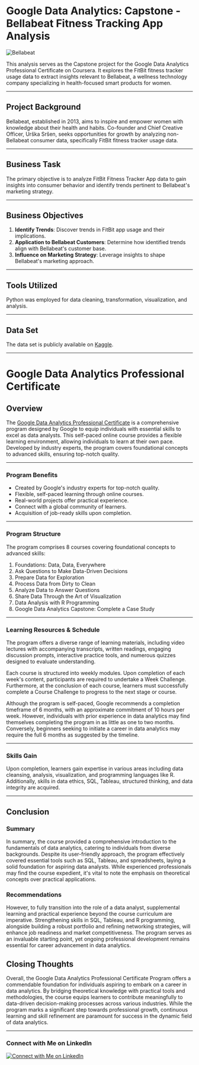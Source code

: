 # Google Data Analytics: Capstone - Bellabeat Fitness Tracking App Analysis

![Bellabeat](https://user-images.githubusercontent.com/81607668/127726632-fe6da755-6267-4227-8740-77d3275f446e.png)

This analysis serves as the Capstone project for the Google Data Analytics Professional Certificate on Coursera. It explores the FitBit fitness tracker usage data to extract insights relevant to Bellabeat, a wellness technology company specializing in health-focused smart products for women.

---

## Project Background

Bellabeat, established in 2013, aims to inspire and empower women with knowledge about their health and habits. Co-founder and Chief Creative Officer, Urška Sršen, seeks opportunities for growth by analyzing non-Bellabeat consumer data, specifically FitBit fitness tracker usage data.

---

## Business Task

The primary objective is to analyze FitBit Fitness Tracker App data to gain insights into consumer behavior and identify trends pertinent to Bellabeat's marketing strategy.

---

## Business Objectives

1. **Identify Trends**: Discover trends in FitBit app usage and their implications.
2. **Application to Bellabeat Customers**: Determine how identified trends align with Bellabeat's customer base.
3. **Influence on Marketing Strategy**: Leverage insights to shape Bellabeat's marketing approach.

---

## Tools Utilized

Python was employed for data cleaning, transformation, visualization, and analysis.

---

## Data Set

The data set is publicly available on [Kaggle](https://www.kaggle.com/arashnic/fitbit).

---

# Google Data Analytics Professional Certificate 

## Overview

The [Google Data Analytics Professional Certificate](https://www.coursera.org/professional-certificates/google-data-analytics)  is a comprehensive program designed by Google to equip individuals with essential skills to excel as data analysts. This self-paced online course provides a flexible learning environment, allowing individuals to learn at their own pace. Developed by industry experts, the program covers foundational concepts to advanced skills, ensuring top-notch quality.

---

### Program Benefits

- Created by Google's industry experts for top-notch quality.
- Flexible, self-paced learning through online courses.
- Real-world projects offer practical experience.
- Connect with a global community of learners.
- Acquisition of job-ready skills upon completion.

---


### Program Structure

The program comprises 8 courses covering foundational concepts to advanced skills:

1. Foundations: Data, Data, Everywhere
2. Ask Questions to Make Data-Driven Decisions
3. Prepare Data for Exploration
4. Process Data from Dirty to Clean
5. Analyze Data to Answer Questions
6. Share Data Through the Art of Visualization
7. Data Analysis with R Programming
8. Google Data Analytics Capstone: Complete a Case Study

---

### Learning Resources & Schedule

The program offers a diverse range of learning materials, including video lectures with accompanying transcripts, written readings, engaging discussion prompts, interactive practice tools, and numerous quizzes designed to evaluate understanding.

Each course is structured into weekly modules. Upon completion of each week's content, participants are required to undertake a Week Challenge. Furthermore, at the conclusion of each course, learners must successfully complete a Course Challenge to progress to the next stage or course.

Although the program is self-paced, Google recommends a completion timeframe of 6 months, with an approximate commitment of 10 hours per week. However, individuals with prior experience in data analytics may find themselves completing the program in as little as one to two months. Conversely, beginners seeking to initiate a career in data analytics may require the full 6 months as suggested by the timeline.

---

### Skills Gain

Upon completion, learners gain expertise in various areas including data cleansing, analysis, visualization, and programming languages like R. Additionally, skills in data ethics, SQL, Tableau, structured thinking, and data integrity are acquired.

---

## Conclusion

### Summary

In summary, the course provided a comprehensive introduction to the fundamentals of data analytics, catering to individuals from diverse backgrounds. Despite its user-friendly approach, the program effectively covered essential tools such as SQL, Tableau, and spreadsheets, laying a solid foundation for aspiring data analysts. While experienced professionals may find the course expedient, it's vital to note the emphasis on theoretical concepts over practical applications.

### Recommendations

However, to fully transition into the role of a data analyst, supplemental learning and practical experience beyond the course curriculum are imperative. Strengthening skills in SQL, Tableau, and R programming, alongside building a robust portfolio and refining networking strategies, will enhance job readiness and market competitiveness. The program serves as an invaluable starting point, yet ongoing professional development remains essential for career advancement in data analytics.

## Closing Thoughts

Overall, the Google Data Analytics Professional Certificate Program offers a commendable foundation for individuals aspiring to embark on a career in data analytics. By bridging theoretical knowledge with practical tools and methodologies, the course equips learners to contribute meaningfully to data-driven decision-making processes across various industries. While the program marks a significant step towards professional growth, continuous learning and skill refinement are paramount for success in the dynamic field of data analytics.

---

### Connect with Me on LinkedIn

[![Connect with Me on LinkedIn](https://img.shields.io/badge/LinkedIn-Connect-blue?style=for-the-badge&logo=linkedin)](https://www.linkedin.com/in/virajnbhutada24/)

